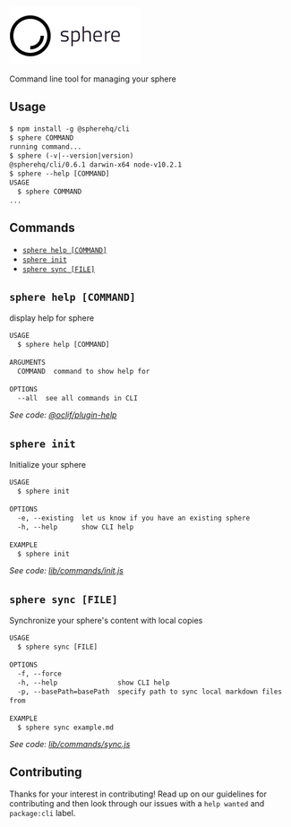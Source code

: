 <img src="../../sphere-logo.png">

Command line tool for managing your sphere

## Usage

<!-- usage -->

```sh-session
$ npm install -g @spherehq/cli
$ sphere COMMAND
running command...
$ sphere (-v|--version|version)
@spherehq/cli/0.6.1 darwin-x64 node-v10.2.1
$ sphere --help [COMMAND]
USAGE
  $ sphere COMMAND
...
```

<!-- usagestop -->

## Commands

<!-- commands -->

- [`sphere help [COMMAND]`](#sphere-help-command)
- [`sphere init`](#sphere-init)
- [`sphere sync [FILE]`](#sphere-sync-file)

## `sphere help [COMMAND]`

display help for sphere

```
USAGE
  $ sphere help [COMMAND]

ARGUMENTS
  COMMAND  command to show help for

OPTIONS
  --all  see all commands in CLI
```

_See code: [@oclif/plugin-help](https://github.com/oclif/plugin-help/blob/v2.1.6/src/commands/help.ts)_

## `sphere init`

Initialize your sphere

```
USAGE
  $ sphere init

OPTIONS
  -e, --existing  let us know if you have an existing sphere
  -h, --help      show CLI help

EXAMPLE
  $ sphere init
```

_See code: [lib/commands/init.js](https://github.com/spherehq/sphere/blob/v0.6.1/lib/commands/init.js)_

## `sphere sync [FILE]`

Synchronize your sphere's content with local copies

```
USAGE
  $ sphere sync [FILE]

OPTIONS
  -f, --force
  -h, --help               show CLI help
  -p, --basePath=basePath  specify path to sync local markdown files from

EXAMPLE
  $ sphere sync example.md
```

_See code: [lib/commands/sync.js](https://github.com/spherehq/sphere/blob/v0.6.1/lib/commands/sync.js)_

<!-- commandsstop -->

## Contributing

Thanks for your interest in contributing! Read up on our guidelines for contributing and then look through our issues with a `help wanted` and `package:cli` label.
